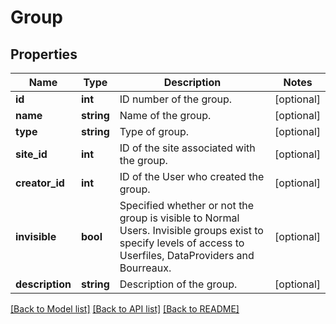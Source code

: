 # Group

## Properties
Name | Type | Description | Notes
------------ | ------------- | ------------- | -------------
**id** | **int** | ID number of the group. | [optional] 
**name** | **string** | Name of the group. | [optional] 
**type** | **string** | Type of group. | [optional] 
**site_id** | **int** | ID of the site associated with the group. | [optional] 
**creator_id** | **int** | ID of the User who created the group. | [optional] 
**invisible** | **bool** | Specified whether or not the group is visible to Normal Users. Invisible groups exist to specify levels of access to Userfiles, DataProviders and Bourreaux. | [optional] 
**description** | **string** | Description of the group. | [optional] 

[[Back to Model list]](../README.md#documentation-for-models) [[Back to API list]](../README.md#documentation-for-api-endpoints) [[Back to README]](../README.md)


